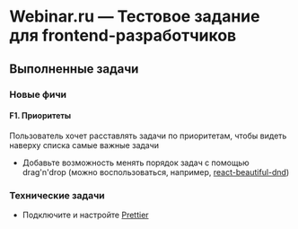 # Webinar.ru — Тестовое задание для frontend-разработчиков

## Выполненные задачи

### Новые фичи

#### F1. Приоритеты
Пользователь хочет расставлять задачи по приоритетам, 
чтобы видеть наверху списка самые важные задачи

- Добавьте возможность менять порядок задач с помощью drag'n'drop 
  (можно воспользоваться, например, [react-beautiful-dnd](https://github.com/atlassian/react-beautiful-dnd))

### Технические задачи
- Подключите и настройте [Prettier](https://prettier.io/)

